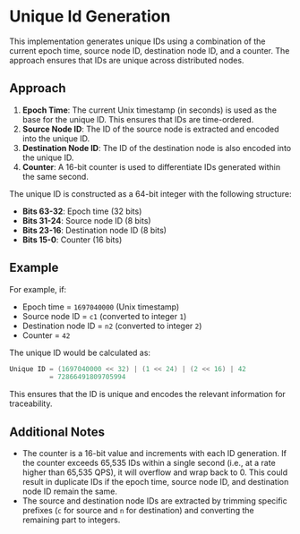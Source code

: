 # Unique Id Generation

This implementation generates unique IDs using a combination of the current epoch time, source node ID, destination node ID, and a counter. The approach ensures that IDs are unique across distributed nodes.

## Approach

1. **Epoch Time**: The current Unix timestamp (in seconds) is used as the base for the unique ID. This ensures that IDs are time-ordered.
2. **Source Node ID**: The ID of the source node is extracted and encoded into the unique ID.
3. **Destination Node ID**: The ID of the destination node is also encoded into the unique ID.
4. **Counter**: A 16-bit counter is used to differentiate IDs generated within the same second.

The unique ID is constructed as a 64-bit integer with the following structure:
- **Bits 63-32**: Epoch time (32 bits)
- **Bits 31-24**: Source node ID (8 bits)
- **Bits 23-16**: Destination node ID (8 bits)
- **Bits 15-0**: Counter (16 bits)

## Example

For example, if:
- Epoch time = `1697040000` (Unix timestamp)
- Source node ID = `c1` (converted to integer `1`)
- Destination node ID = `n2` (converted to integer `2`)
- Counter = `42`

The unique ID would be calculated as:

```cpp
Unique ID = (1697040000 << 32) | (1 << 24) | (2 << 16) | 42
          = 72866491809705994
```

This ensures that the ID is unique and encodes the relevant information for traceability.

## Additional Notes

- The counter is a 16-bit value and increments with each ID generation. If the counter exceeds 65,535 IDs within a single second (i.e., at a rate higher than 65,535 QPS), it will overflow and wrap back to 0. This could result in duplicate IDs if the epoch time, source node ID, and destination node ID remain the same.
- The source and destination node IDs are extracted by trimming specific prefixes (`c` for source and `n` for destination) and converting the remaining part to integers.
